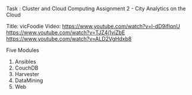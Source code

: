 Task : 
    Cluster and Cloud Computing Assignment 2 - City Analytics on the Cloud
    
Title:
    vicFoodie
Video:
    https://www.youtube.com/watch?v=l-dD9ifIqnU
    https://www.youtube.com/watch?v=TJZ4j1viZbE
    https://www.youtube.com/watch?v=ALD2VgHdxb8

Five Modules
1. Ansibles
2. CouchDB
3. Harvester
4. DataMining
5. Web
